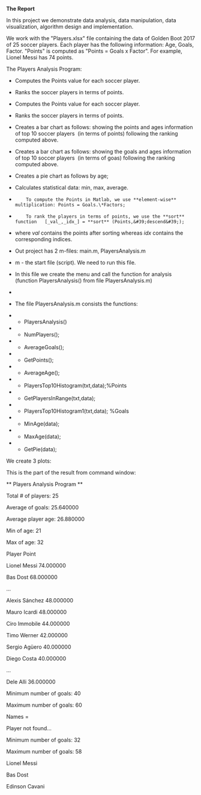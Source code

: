 **The Report**

In this project we demonstrate data analysis, data manipulation, data visualization, algorithm design and implementation.

We work with the &quot;Players.xlsx&quot; file containing the data of Golden Boot 2017 of 25 soccer players. Each player has the following information: Age, Goals, Factor. &quot;Points&quot; is computed as &quot;Points = Goals x Factor&quot;. For example, Lionel Messi has 74 points.

The Players Analysis Program:

-  Computes the Points value for each soccer player.  

-  Ranks the soccer players in terms of points.  

-  Computes the Points value for each soccer player.  

-  Ranks the soccer players in terms of points.  

-  Creates a bar chart as follows: showing the points and ages information of top 10 soccer players  (in terms of points) following the ranking computed above.

-  Creates a bar chart as follows: showing the goals and ages information of top 10 soccer players  (in terms of goas) following the ranking computed above.

-  Creates a pie chart as follows by age;

- Calculates statistical data: min, max, average.

 
-         To compute the Points in Matlab, we use **element-wise** multiplication: Points = Goals.\*Factors;  
-         To rank the players in terms of points, we use the **sort** function   [_val_,_idx_] = **sort** (Points,&#39;descend&#39;);  
- where _val_ contains the points after sorting whereas _idx_ contains the corresponding indices.
- Out project has 2 m-files: main.m, PlayersAnalysis.m
- m - the start file (script). We need to run this file.
- In this file we create the menu and call the function for analysis (function PlayersAnalysis() from file PlayersAnalysis.m)
-
- The file PlayersAnalysis.m consists the functions:
- - PlayersAnalysis()
- - NumPlayers();
- - AverageGoals();
- - GetPoints();
- - AverageAge();
- - PlayersTop10Histogram(txt,data);%Points
- - GetPlayersInRange(txt,data);
- - PlayersTop10Histogram1(txt,data); %Goals
- - MinAge(data);
- - MaxAge(data);
- - GetPie(data);

We create 3 plots:

 
This is the part of the result from command window:

\*\* Players Analysis Program \*\*

Total # of players: 25

Average of goals: 25.640000

Average player age: 26.880000

Min of age: 21

Max of age: 32

Player                        Point

Lionel Messi                74.000000

Bas Dost                68.000000

…

Alexis Sánchez                48.000000

Mauro Icardi                48.000000

Ciro Immobile                44.000000

Timo Werner                42.000000

Sergio Agüero                40.000000

Diego Costa                40.000000

…

Dele Alli                36.000000

Minimum number of goals: 40

Maximum number of goals: 60

Names =

Player not found...

Minimum number of goals: 32

Maximum number of goals: 58

Lionel Messi

Bas Dost

Edinson Cavani
